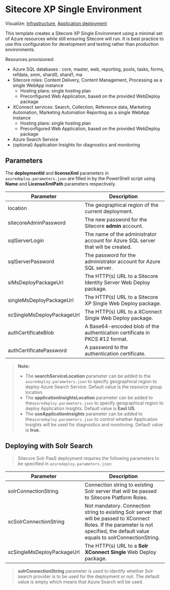 # Sitecore XP Single Environment

Visualize:
[Infrastructure](http://armviz.io/#/?load=https%3A%2F%2Fraw.githubusercontent.com%2FSitecore%2Fsitecore-azure-quickstart-templates%2Fmaster%2FSitecore%209.0.0%2Fxpsingle%2Fnested%2Finfrastructure.json),
[Application deployment](http://armviz.io/#/?load=https%3A%2F%2Fraw.githubusercontent.com%2FSitecore%2Fsitecore-azure-quickstart-templates%2Fmaster%2FSitecore%209.0.0%2Fxpsingle%2Fnested%2Fapplication.json)

This template creates a Sitecore XP Single Environment using a minimal set of Azure resources while still ensuring Sitecore will run. It is best practice to use this configuration for development and testing rather than production environments.

Resources provisioned:

  * Azure SQL databases : core, master, web, reporting, pools, tasks, forms, refdata, smm, shard0, shard1, ma
  * Sitecore roles: Content Delivery, Content Management, Processing as a single WebApp instance
	  * Hosting plans: single hosting plan
	  * Preconfigured Web Application, based on the provided WebDeploy package
  * XConnect services: Search, Collection, Reference data, Marketing Automation, Marketing Automation Reporting as a single WebApp instance
	  * Hosting plans: single hosting plan
	  * Preconfigured Web Application, based on the provided WebDeploy package
  * Azure Search Service
  * (optional) Application Insights for diagnostics and monitoring

## Parameters

The **deploymentId** and **licenseXml** parameters in `azuredeploy.parameters.json` are filled in by the PowerShell script using **Name** and **LicenseXmlPath** parameters respectively.

|Parameter                                  | Description
|-------------------------------------------|---------------------------------------------------------------------------------------------
| location                                  | The geographical region of the current deployment.
| sitecoreAdminPassword                     | The new password for the Sitecore **admin** account.
| sqlServerLogin                            | The name of the administrator account for Azure SQL server that will be created.
| sqlServerPassword                         | The password for the administrator account for Azure SQL server.
| siMsDeployPackageUrl                      | The HTTP(s) URL to a Sitecore Identity Server Web Deploy package.
| singleMsDeployPackageUrl                  | The HTTP(s) URL to a Sitecore XP Single Web Deploy package.
| xcSingleMsDeployPackageUrl                | The HTTP(s) URL to a XConnect Single Web Deploy package.
| authCertificateBlob                       | A Base64-encoded blob of the authentication certificate in PKCS #12 format.
| authCertificatePassword                   | A password to the authentication certificate.

> **Note:**
> * The **searchServiceLocation** parameter can be added to the `azuredeploy.parameters.json`
> to specify geographical region to deploy Azure Search Service. Default value is the resource
> group location.
> * The **applicationInsightsLocation** parameter can be added to the`azuredeploy.parameters.json`
>   to specify geographical region to deploy Application Insights. Default value is **East US**.
> * The **useApplicationInsights** parameter can be added to the`azuredeploy.parameters.json`
>   to control whether Application Insights will be used for diagnostics and monitoring. Default value is **true**.

## Deploying with Solr Search

> Sitecore Solr PaaS deployment requires the following parameters to be specified in `azuredeploy.parameters.json`:

| Parameter                                 | Description
--------------------------------------------|------------------------------------------------
| solrConnectionString                      | Connection string to existing Solr server that will be passed to Sitecore Platform Roles.
| xcSolrConnectionString                    | Not mandatory. Connection string to existing Solr server that will be passed to XConnect Roles. If the parameter is not specified, the default value equals to solrConnectionString.
| xcSingleMsDeployPackageUrl                | The HTTP(s) URL to a **Solr XConnect Single** Web Deploy package. 

> **solrConnectionString** parameter is used to identify whether Solr search provider is to be used for the deployment or not.
> The default value is empty which means that Azure Search will be used.
